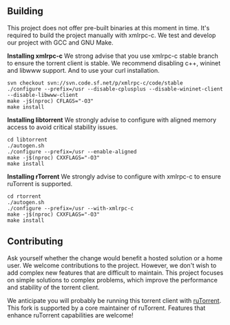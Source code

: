 ## Building
This project does not offer pre-built binaries at this moment in time. It's required to build the project manually with xmlrpc-c. We test and develop our project with GCC and GNU Make.

**Installing xmlrpc-c**
We strong advise that you use xmlrpc-c stable branch to ensure the torrent client is stable.
We recommend disabling c++, wininet and libwww support. And to use your curl installation.
```
svn checkout svn://svn.code.sf.net/p/xmlrpc-c/code/stable
./configure --prefix=/usr --disable-cplusplus --disable-wininet-client --disable-libwww-client
make -j$(nproc) CFLAGS="-O3"
make install
```

**Installing libtorrent**
We strongly advise to configure with aligned memory access to avoid critical stability issues.
```
cd libtorrent
./autogen.sh
./configure --prefix=/usr --enable-aligned
make -j$(nproc) CXXFLAGS="-O3"
make install
```

**Installing rTorrent**
We strongly advise to configure with xmlrpc-c to ensure ruTorrent is supported.
```
cd rtorrent
./autogen.sh
./configure --prefix=/usr --with-xmlrpc-c
make -j$(nproc) CXXFLAGS="-O3"
make install
```

## Contributing
Ask yourself whether the change would benefit a hosted solution or a home user. We welcome contributions to the project. However, we don't wish to add complex new features that are difficult to maintain. This project focuses on simple solutions to complex problems, which improve the performance and stability of the torrent client.

We anticipate you will probably be running this torrent client with [ruTorrent](https://github.com/Novik/ruTorrent). This fork is supported by a core maintainer of ruTorrent. Features that enhance ruTorrent capabilities are welcome!
